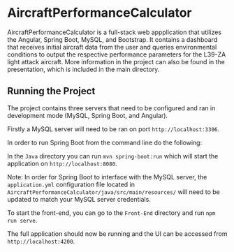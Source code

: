 # AircraftPerformanceCalculator

AircraftPerformanceCalculator is a full-stack web appplication that utilizes the Angular, Spring Boot, MySQL, and Bootstrap. It contains a dashboard that receives initial aircraft data from the user and queries environmental conditions to output the respective performance parameters for the L39-ZA light attack aircraft. More information in the project can also be found in the presentation, which is included in the main directory.

## Running the Project

The project contains three servers that need to be configured and ran in development mode (MySQL, Spring Boot, and Angular).

Firstly a MySQL server will need to be ran on port `http://localhost:3306`.

In order to run Spring Boot from the command line do the following:

In the `Java` directory you can run `mvn spring-boot:run` which will start the application on `http://localhost:8080`.

Note: In order for Spring Boot to interface with the MySQL server, the `application.yml` configuration file located in 
`AircraftPerformanceCalculator/java/src/main/resources/` will need to be updated to match your MySQL server credentials.

To start the front-end, you can go to the `Front-End` directory and run `npm run serve`.

The full application should now be running and the UI can be accessed from `http://localhost:4200`.
